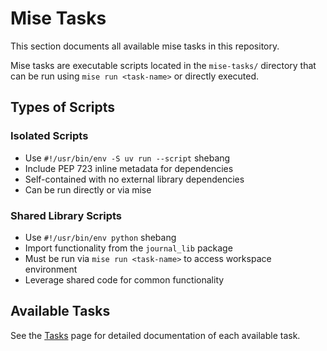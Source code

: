 # Mise Tasks

This section documents all available mise tasks in this repository.

Mise tasks are executable scripts located in the `mise-tasks/` directory that can be run using `mise run <task-name>` or directly executed.

## Types of Scripts

### Isolated Scripts
- Use `#!/usr/bin/env -S uv run --script` shebang
- Include PEP 723 inline metadata for dependencies
- Self-contained with no external library dependencies
- Can be run directly or via mise

### Shared Library Scripts
- Use `#!/usr/bin/env python` shebang
- Import functionality from the `journal_lib` package
- Must be run via `mise run <task-name>` to access workspace environment
- Leverage shared code for common functionality

## Available Tasks

See the [Tasks](tasks.md) page for detailed documentation of each available task.